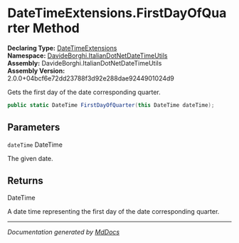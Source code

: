 ﻿<!--  
  <auto-generated>   
    The contents of this file were generated by a tool.  
    Changes to this file may be list if the file is regenerated  
  </auto-generated>   
-->

# DateTimeExtensions.FirstDayOfQuarter Method

**Declaring Type:** [DateTimeExtensions](../index.md)  
**Namespace:** [DavideBorghi.ItalianDotNetDateTimeUtils](../../index.md)  
**Assembly:** DavideBorghi.ItalianDotNetDateTimeUtils  
**Assembly Version:** 2.0.0+04bcf6e72dd23788f3d92e288dae9244901024d9

Gets the first day of the date corresponding quarter.

```csharp
public static DateTime FirstDayOfQuarter(this DateTime dateTime);
```

## Parameters

`dateTime`  DateTime

The given date.

## Returns

DateTime

A date time representing the first day of the date corresponding quarter.

___

*Documentation generated by [MdDocs](https://github.com/ap0llo/mddocs)*
